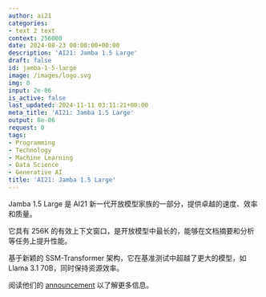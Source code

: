 ```yaml
---
author: ai21
categories:
- text 2 text
context: 256000
date: 2024-08-23 00:00:00+00:00
description: 'AI21: Jamba 1.5 Large'
draft: false
id: jamba-1-5-large
image: /images/logo.svg
img: 0
input: 2e-06
is_active: false
last_updated: 2024-11-11 03:11:21+00:00
meta_title: 'AI21: Jamba 1.5 Large'
output: 8e-06
request: 0
tags:
- Programming
- Technology
- Machine Learning
- Data Science
- Generative AI
title: 'AI21: Jamba 1.5 Large'
---
```




Jamba 1.5 Large 是 AI21 新一代开放模型家族的一部分，提供卓越的速度、效率和质量。

它具有 256K 的有效上下文窗口，是开放模型中最长的，能够在文档摘要和分析等任务上提升性能。

基于新颖的 SSM-Transformer 架构，它在基准测试中超越了更大的模型，如 Llama 3.1 70B，同时保持资源效率。

阅读他们的 [announcement](https://www.ai21.com/blog/announcing-jamba-model-family) 以了解更多信息。

